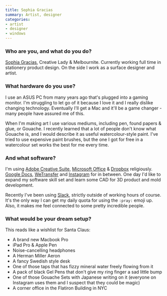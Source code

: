 ```yaml
---
title: Sophia Gracias
summary: Artist, designer
categories:
- artist
- designer
- windows
---
```


### Who are you, and what do you do?

[Sophia Gracias](http://www.sophiagracias.com/ "Sophia's website."), Creative Lady & Melbournite. Currently working full time in stationery product design. On the side I work as a surface designer and artist.

### What hardware do you use?

I use an ASUS PC from many years ago that's plugged into a gaming monitor. I'm struggling to let go of it because I love it and I really dislike changing technology. Eventually I'll get a Mac and it'll be a game changer - many people have assured me of this. 

When I'm making art I use various mediums, including pen, found papers & glue, or Gouache. I recently learned that a lot of people don't know what Gouache is, and I would describe it as useful watercolour-style paint. I've tried to use expensive paint brushes, but the one I got for free in a watercolour set works the best for me every time.

### And what software?

I'm using [Adobe Creative Suite][creative-suite], [Microsoft Office][office] & [Dropbox][] religiously. [Google Docs][google-docs], [WeTransfer][] and [Instagram][] for in between. One day I'd like to expand my software skill set and learn some CAD for 3D product and mold development.

Recently I've been using [Slack][], strictly outside of working hours of course. It's the only way I can get my daily quota for using the `:pray:` emoji up. Also, it makes me feel connected to some pretty incredible people.

### What would be your dream setup?

This reads like a wishlist for Santa Claus:

- A brand new Macbook Pro
- iPad Pro & Apple Pen
- Noise-cancelling headphones
- A Herman Miller Aeron
- A fancy Swedish style desk
- One of those taps that has fizzy mineral water freely flowing from it
- A pack of black Gel Pens that don't give my ring finger a sad little bump
- One of those Gouache Sets with Japanese writing on it (everyone on Instagram uses them and I suspect that they could be magic)
- A corner office in the Flatiron Building in NYC

[instagram]: https://www.instagram.com/ "A photo sharing service."
[google-docs]: https://en.wikipedia.org/wiki/Google_Docs "A web-based office suite."
[slack]: https://slack.com/ "A collaboration service."
[office]: https://products.office.com/en-us/home "An office productivity suite."
[creative-suite]: https://www.adobe.com/creativecloud.html "A collection of design tools."
[dropbox]: https://www.dropbox.com/ "Online syncing and storage."
[wetransfer]: https://www.wetransfer.com/ "A service for sending large files."
